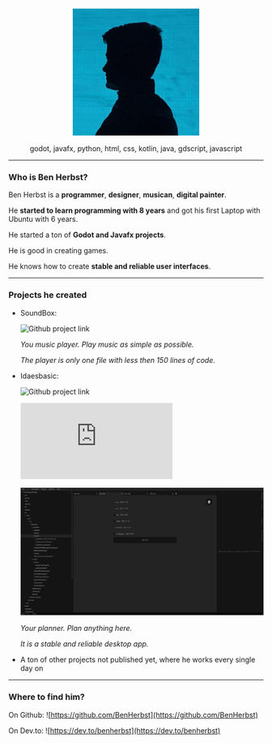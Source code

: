 <br>
<p align="center">
  <img src="benherbst.jpeg" width=250>
</p>
<p align="center">
  godot, javafx, python, html, css, kotlin, java, gdscript, javascript
</p>

___

### Who is Ben Herbst?
Ben Herbst is a **programmer**, **designer**, **musican**, **digital painter**.

He **started to learn programming with 8 years** and got his first Laptop with Ubuntu with 6 years.

He started a ton of **Godot and Javafx projects**.

He is good in creating games.

He knows how to create **stable and reliable user interfaces**.

___

### Projects he created

- SoundBox:

  ![Github project link](https://github.com/BenHerbst/SoundBox/)

  _You music player. Play music as simple as possible._

  _The player is only one file with less then 150 lines of code._

- Idaesbasic:

  ![Github project link](https://github.com/BenHerbst/Idaesbasic/)
  
  
  ![Softpedia link](https://www.softpedia.com/get/Office-tools/Other-Office-Tools/Idaesbasic.shtml)
  
  ![Idaesbasic screenshot](idaesbasic.png)
  
  _Your planner. Plan anything here._
  
  _It is a stable and reliable desktop app._


- A ton of other projects not published yet, where he works every single day on

___

### Where to find him?

On Github: ![https://github.com/BenHerbst](https://github.com/BenHerbst)

On Dev.to: ![https://dev.to/benherbst](https://dev.to/benherbst)
